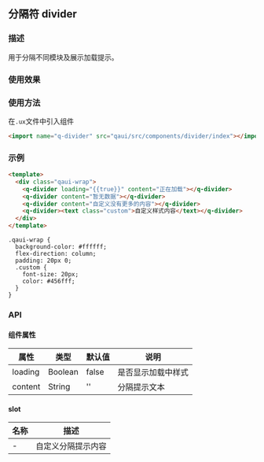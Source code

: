 ## 分隔符 divider

### 描述

用于分隔不同模块及展示加载提示。

### 使用效果

<preview url="https://editor.quickapp.cn/preview/2011/sL/2011sL1yEg08/build/pages/divider"/>

### 使用方法

在`.ux`文件中引入组件

```html
<import name="q-divider" src="qaui/src/components/divider/index"></import>
```

### 示例

```html
<template>
  <div class="qaui-wrap">
    <q-divider loading="{{true}}" content="正在加载"></q-divider>
    <q-divider content="暂无数据"></q-divider>
    <q-divider content="自定义没有更多的内容"></q-divider>
    <q-divider><text class="custom">自定义样式内容</text></q-divider>
  </div>
</template>
```

```less
.qaui-wrap {
  background-color: #ffffff;
  flex-direction: column;
  padding: 20px 0;
  .custom {
    font-size: 20px;
    color: #456fff;
  }
}
```

### API

#### 组件属性

| 属性    | 类型    | 默认值 | 说明               |
| ------- | ------- | ------ | ------------------ |
| loading | Boolean | false  | 是否显示加载中样式 |
| content | String  | ''     | 分隔提示文本       |

#### slot

| 名称 | 描述               |
| ---- | ------------------ |
| -    | 自定义分隔提示内容 |
